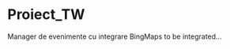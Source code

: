 # Proiect_TW
Manager de evenimente cu integrare BingMaps
to be integrated...
<!DOCTYPE html>
<html>
<head>
    <title></title>
    <meta charset="utf-8" />
	<script type='text/javascript'>
    var map;

    function GetMap() {
        map = new Microsoft.Maps.Map('#myMap', {});

        //Add view change events to the map.
        Microsoft.Maps.Events.addHandler(map, 'viewchangestart', function () { highlight('mapViewChangeStart'); });
        Microsoft.Maps.Events.addHandler(map, 'viewchange', function () { highlight('mapViewChange'); });
        Microsoft.Maps.Events.addHandler(map, 'viewchangeend', function () { highlight('mapViewChangEnd'); });

        //Add mouse events to the map.
        Microsoft.Maps.Events.addHandler(map, 'click', function () { highlight('mapClick'); });
        Microsoft.Maps.Events.addHandler(map, 'dblclick', function () { highlight('mapDblClick'); });
        Microsoft.Maps.Events.addHandler(map, 'rightclick', function () { highlight('mapRightClick'); });
        Microsoft.Maps.Events.addHandler(map, 'mousedown', function () { highlight('mapMousedown'); });
        Microsoft.Maps.Events.addHandler(map, 'mouseout', function () { highlight('mapMouseout'); });
        Microsoft.Maps.Events.addHandler(map, 'mouseover', function () { highlight('mapMouseover'); });
        Microsoft.Maps.Events.addHandler(map, 'mouseup', function () { highlight('mapMouseup'); });
        Microsoft.Maps.Events.addHandler(map, 'mousewheel', function () { highlight('mapMousewheel'); });

        //Add addition map event handlers
        Microsoft.Maps.Events.addHandler(map, 'maptypechanged', function () { highlight('maptypechanged'); });
    }

    function highlight(id) {
        //Highlight the div to indicate that the event has fired.
        document.getElementById(id).style.background = 'LightGreen';

        //Remove the highlighting after a second.
        setTimeout(function () { document.getElementById(id).style.background = 'white'; }, 1000);
    }
    </script>
    <script type='text/javascript' src='http://www.bing.com/api/maps/mapcontrol?callback=GetMap&key=[YOUR_BING_MAPS_KEY]' async defer></script>
</head>
<body>
    <div id="myMap" style="position:relative;width:600px;height:400px;"></div>

    <div id="mapViewChangeStart">viewchangestart</div>
    <div id="mapViewChange">viewchange</div>
    <div id="mapViewChangEnd">viewchangeend</div>

    <div id="mapClick">click</div>
    <div id="mapDblClick">dblclick</div>
    <div id="mapRightClick">rightclick</div>
    <div id="mapMousedown">mousedown</div>
    <div id="mapMouseout">mouseout</div>
    <div id="mapMouseover">mouseover</div>
    <div id="mapMouseup">mouseup</div>
    <div id="mapMousewheel">mousewheel</div>

    <div id="maptypechanged">maptypechanged</div>
</body>
</html>
